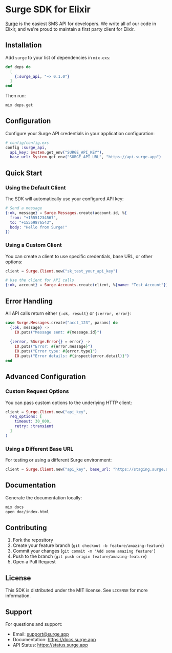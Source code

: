 # Surge SDK for Elixir

[Surge](https://surge.app) is the easiest SMS API for developers. We write all
of our code in Elixir, and we're proud to maintain a first party client for
Elixir.

## Installation

Add `surge` to your list of dependencies in `mix.exs`:

```elixir
def deps do
  [
    {:surge_api, "~> 0.1.0"}
  ]
end
```

Then run:

```bash
mix deps.get
```

## Configuration

Configure your Surge API credentials in your application configuration:

```elixir
# config/config.exs
config :surge_api,
  api_key: System.get_env("SURGE_API_KEY"),
  base_url: System.get_env("SURGE_API_URL", "https://api.surge.app")
```

## Quick Start

### Using the Default Client

The SDK will automatically use your configured API key:

```elixir
# Send a message
{:ok, message} = Surge.Messages.create(account.id, %{
  from: "+15551234567",
  to: "+15559876543",
  body: "Hello from Surge!"
})
```

### Using a Custom Client

You can create a client to use specific credentials, base URL, or other options:

```elixir
client = Surge.Client.new("sk_test_your_api_key")

# Use the client for API calls
{:ok, account} = Surge.Accounts.create(client, %{name: "Test Account"})
```

## Error Handling

All API calls return either `{:ok, result}` or `{:error, error}`:

```elixir
case Surge.Messages.create("acct_123", params) do
  {:ok, message} ->
    IO.puts("Message sent: #{message.id}")
  
  {:error, %Surge.Error{} = error} ->
    IO.puts("Error: #{error.message}")
    IO.puts("Error type: #{error.type}")
    IO.puts("Error details: #{inspect(error.detail)}")
end
```

## Advanced Configuration

### Custom Request Options

You can pass custom options to the underlying HTTP client:

```elixir
client = Surge.Client.new("api_key", 
  req_options: [
    timeout: 30_000,
    retry: :transient
  ]
)
```

### Using a Different Base URL

For testing or using a different Surge environment:

```elixir
client = Surge.Client.new("api_key", base_url: "https://staging.surge.app")
```

## Documentation

Generate the documentation locally:

```bash
mix docs
open doc/index.html
```

## Contributing

1. Fork the repository
2. Create your feature branch (`git checkout -b feature/amazing-feature`)
3. Commit your changes (`git commit -m 'Add some amazing feature'`)
4. Push to the branch (`git push origin feature/amazing-feature`)
5. Open a Pull Request

## License

This SDK is distributed under the MIT license. See `LICENSE` for more information.

## Support

For questions and support:
- Email: support@surge.app
- Documentation: https://docs.surge.app
- API Status: https://status.surge.app

